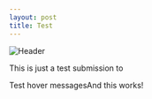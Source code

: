 ```yaml
---
layout: post
title: Test
---
```


![Header](https://i.imgur.com/kCmsagW.png)

This is just a test submission to <div class="tooltip">Test hover messages<span class="tooltiptext">And this works!</span></div>